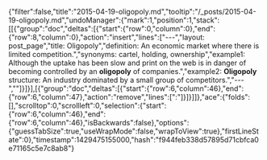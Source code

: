 {"filter":false,"title":"2015-04-19-oligopoly.md","tooltip":"/_posts/2015-04-19-oligopoly.md","undoManager":{"mark":1,"position":1,"stack":[[{"group":"doc","deltas":[{"start":{"row":0,"column":0},"end":{"row":8,"column":0},"action":"insert","lines":["---","layout: post_page","title: Oligopoly","definition: An economic market where there is limited competition.","synonyms:  cartel, holding, ownership","example1: Although the uptake has been slow and print on the web is in danger of becoming controlled by an <strong>oligopoly</strong> of companies.","example2: <strong>Oligopoly</strong> structure: An industry dominated by a small group of competitors.","---",""]}]}],[{"group":"doc","deltas":[{"start":{"row":6,"column":46},"end":{"row":6,"column":47},"action":"remove","lines":[":"]}]}]]},"ace":{"folds":[],"scrolltop":0,"scrollleft":0,"selection":{"start":{"row":6,"column":46},"end":{"row":6,"column":46},"isBackwards":false},"options":{"guessTabSize":true,"useWrapMode":false,"wrapToView":true},"firstLineState":0},"timestamp":1429475155000,"hash":"f944feb338d57895d71cbfca0e71165c5e7c8ab8"}